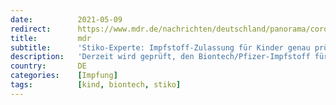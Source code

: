 ```yaml
---
date:          2021-05-09
redirect:      https://www.mdr.de/nachrichten/deutschland/panorama/corona-impfung-kinder-risiko-interview-stiko-100.html
title:         mdr
subtitle:      'Stiko-Experte: Impfstoff-Zulassung für Kinder genau prüfen'
description:   'Derzeit wird geprüft, den Biontech/Pfizer-Impfstoff für Kinder ab zwölf Jahren zuzulassen. Dann könnte in Schulen zügig geimpft werden. Doch Experten wie Martin Terhardt von der Ständigen Impfkommission sind vorsichtig.'
country:       DE
categories:    [Impfung]
tags:          [kind, biontech, stiko]
---
```

